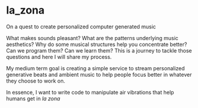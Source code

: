 # la_zona
On a quest to create personalized computer generated music

What makes sounds pleasant? What are the patterns underlying music aesthetics? 
Why do some musical structures help you concentrate better?
Can we program them? Can we learn them? This is a journey to tackle those questions and here I will share my process.

My medium term goal is creating a simple service to stream personalized generative beats and ambient music 
to help people focus better in whatever they choose to work on. 

In essence, I want to write code to manipulate air vibrations that help humans get in *la zona*
